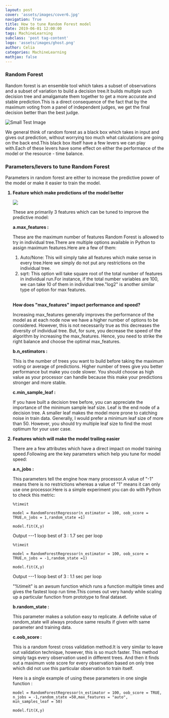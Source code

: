 ```yaml
---
layout: post
cover: 'assets/images/cover6.jpg'
navigation: True
title: How to tune Random Forest model
date: 2019-06-01 12:00:00
tags: MachineLearning
subclass: 'post tag-content'
logo: 'assets/images/ghost.png'
author: Celia
categories: MachineLearning
mathjax: false
---
```


<h3>Random Forest</h3>
<p>Random forest is an ensemble tool which takes a subset of observations and a subset of variation to build a decision tree.It builds multiple such decision tree and amalgamate them together to get a more accurate and stable prediction.This is a direct consequence of the fact that by the maximum voting from a panel of independent judges, we get the final decision better than the best judge.</p>
<p><img src="https://user-images.githubusercontent.com/38856953/58762593-e6bf0880-8583-11e9-9d2b-fe397c0337e3.png" alt="Small Test Image" /></p>

<p>We general think of random forest as a black box which takes in input and gives out prediction, without worrying too much what calculations are going on the back end.This black box itself have a few levers we can play with.Each of these levers have some effect on either the performance of the model or the resource - time balance. </p>

<h3>Parameters/levers to tune Random Forest</h3>
<p>Parameters in random forest are either to increase the predictive power of the model or make it easier to train the model.</p>
<ol><b><li>Feature which make predictions of the model better</li></b>
<p><img src="https://user-images.githubusercontent.com/38856953/58762652-8bd9e100-8584-11e9-9fbb-55546e7cc349.png"/></p>
<p>These are primarily 3 features which can be tuned to improve the predictive model:</p>
<p><b>a.max_features :</b></p>
<p>These are the maximum number of features Random Forest is allowed to try in individual tree.There are multiple options available in Python to assign maximum features.Here are a few of them:</p>
<ol><li>Auto/None: This will simply take all features which make sense in every tree.Here we simply do not put any restrictions on the individual tree.</li>
<li>sqrt: This option will take square root of the total number of features in individual run.For instance, if the total number variables are 100, we can take 10 of them in individual tree."log2" is another similar type of option for max features.</li>
</ol>
<br>
<p><b>How does "max_features" impact performance and speed?</b></p>
<p>Increasing max_features generally improves the performance of the model as at each node now we have a higher number of options to be considered. However, this is not necessarily true as this decreases the diversity of individual tree. But, for sure, you decrease the speed of the algorithm by increasing the max_features. Hence, you need to strike the right balance and choose the optimal max_features.</p>

<p><b>b.n_estimators :</b></p>
<p>This is the number of trees you want to build before taking the maximum voting or average of predictions. Higher number of trees give you better performance but make you code slower. You should choose as high value as your processor can handle because this make your predictions stronger and more stable. </p>
<p><b>c.min_sample_leaf :</b></p>
<p>If you have built a decision tree before, you can appreciate the importance of the minimum sample leaf size. Leaf is the end node of a decision tree. A smaller leaf makes the model more prone to catching noise in train data.  Generally, I would prefer a minimum leaf size of more than 50. However, you should try multiple leaf size to find the most optimum for your user case.</p>
<b><li>Features which will make the model trailing easier</li></b>
<p>There are a few attributes which have a direct impact on model training speed.Following are the key parameters which help you tune for model speed:</p>

<p><b>a.n_jobs :</b></p>
<p>This parameters tell the engine how many processor.A value of "-1" means there is no restrictions whereas a value of "1" means it can only use one processor.Here is a simple experiment you can do with Python to check this metric:</p>
<pre><code>%timeit</code></pre>
<pre><code>model = RandomForestRegressor(n_estimator = 100, oob_score = TRUE,n_jobs = 1,random_state =1)</code></pre>
<pre><code>model.fit(X,y)</code></pre>
<p>Output ---1 loop best of 3 : 1.7 sec per loop</p>
<pre><code>%timeit</code></pre>
<pre><code>model = RandomForestRegressor(n_estimator = 100, oob_score = TRUE,n_jobs = -1,random_state =1)</code></pre>
<pre><code>model.fit(X,y)</code></pre>
<p>Output ---1 loop best of 3 : 1.1 sec per loop</p>
<p>"%timeit" is an awsum function which runs a function multiple times and gives the fastest loop run time.This comes out very handy while scaling up a particular function from prototype to final dataset. </p>
<p><b>b.random_state :</b></p>
<p>This parameter makes a solution easy to replicate. A definite value of random_state will always produce same results if given with same parameter and training data.</p>
<p><b>c.oob_score :</b></p>
<p>This is a random forest cross validation method.It is very similar to leave out validation technique, however, this is so much faster. This method simply tags every observation used in different trees. And then it finds out a maximum vote score for every observation based on only tree which did not use this particular observation to train itself. </p>

<p>Here is a single example of using these parameters in one single function :</p>
<pre><code>model = RandomForestRegressor(n_estimator = 100, oob_score = TRUE, n_jobs = -1,random_state =50,max_features = "auto", min_samples_leaf = 50)
</code></pre>
<pre><code>model.fit(X,y)</code></pre>
</ol>
